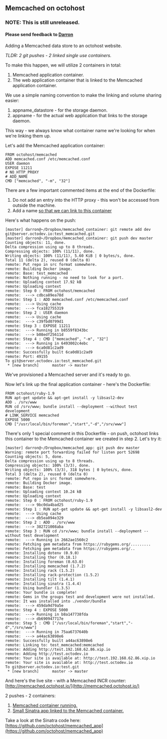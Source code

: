 ## Memcached on octohost
### NOTE: This is still unreleased.
#### Please send feedback to [Darron](mailto:darron@froese.org)

Adding a Memcached data store to an octohost website.

*TLDR: 2 git pushes - 2 linked single use containers.*

To make this happen, we will utilize 2 containers in total:

1. Memcached application container.
2. The web application container that is linked to the Memcached application container.

We use a simple naming convention to make the linking and volume sharing easier:

1. appname\_datastore - for the storage daemon.
2. appname - for the actual web application that links to the storage daemon.

This way - we always know what container name we're looking for when we're linking them up.

Let's add the Memcached application container:

```
FROM octohost/memcached
ADD memcached.conf /etc/memcached.conf
USER daemon
EXPOSE 11211
# NO_HTTP_PROXY
# ADD_NAME
CMD ["memcached", "-m", "32"]
```

There are a few important commented items at the end of the Dockerfile:

1. Do not add an entry into the HTTP proxy - this won't be accessed from outside the machine.
2. Add a name [so that we can link to this container](http://docs.docker.io/en/latest/use/working_with_volumes/)

Here's what happens on the push:

```
[master] darron@~/Dropbox/memcached_container: git remote add dev git@server.octodev.io:test_memcached.git
[master] darron@~/Dropbox/memcached_container: git push dev master
Counting objects: 11, done.
Delta compression using up to 8 threads.
Compressing objects: 100% (11/11), done.
Writing objects: 100% (11/11), 5.60 KiB | 0 bytes/s, done.
Total 11 (delta 2), reused 0 (delta 0)
remote: Put repo in src format somewhere.
remote: Building Docker image.
remote: Base: test_memcached
remote: Nothing running - no need to look for a port.
remote: Uploading context 17.92 kB
remote: Uploading context 
remote: Step 0 : FROM octohost/memcached
remote:  ---> cdbca89ea78d
remote: Step 1 : ADD memcached.conf /etc/memcached.conf
remote:  ---> Using cache
remote:  ---> fca182755319
remote: Step 2 : USER daemon
remote:  ---> Using cache
remote:  ---> c39fbd0799d1
remote: Step 3 : EXPOSE 11211
remote:  ---> Running in b8559f8343bc
remote:  ---> b08edf25611d
remote: Step 4 : CMD ["memcached", "-m", "32"]
remote:  ---> Running in 6493002c4ebc
remote:  ---> 6ca0d81c2ad9
remote: Successfully built 6ca0d81c2ad9
remote: Port: 49155
To git@server.octodev.io:test_memcached.git
 * [new branch]      master -> master
 ```
 
We've provisioned a Memcached server and it's ready to go.

Now let's link up the final application container - here's the Dockerfile:
 
 ```
 FROM octohost/ruby-1.9
 RUN apt-get update && apt-get install -y libsasl2-dev
 ADD . /srv/www
 RUN cd /srv/www; bundle install --deployment --without test development
 # LINK_SERVICE memcached
 EXPOSE 5000
 CMD ["/usr/local/bin/foreman","start","-d","/srv/www"]
 ```
 
There's only 1 special comment in this Dockerfile - on push, octohost links this container to the Memcached container we created in step 2. Let's try it:
 
 ```
 [master] darron@~/Dropbox/memcached_app: git push dev master
 Warning: remote port forwarding failed for listen port 52698
 Counting objects: 5, done.
 Delta compression using up to 8 threads.
 Compressing objects: 100% (3/3), done.
 Writing objects: 100% (3/3), 318 bytes | 0 bytes/s, done.
 Total 3 (delta 2), reused 0 (delta 0)
 remote: Put repo in src format somewhere.
 remote: Building Docker image.
 remote: Base: test
 remote: Uploading context 10.24 kB
 remote: Uploading context 
 remote: Step 0 : FROM octohost/ruby-1.9
 remote:  ---> 9bc0da4bad25
 remote: Step 1 : RUN apt-get update && apt-get install -y libsasl2-dev
 remote:  ---> Using cache
 remote:  ---> db5ea094e329
 remote: Step 2 : ADD . /srv/www
 remote:  ---> 382721008aba
 remote: Step 3 : RUN cd /srv/www; bundle install --deployment --without test development
 remote:  ---> Running in 2662ae1560c2
 remote: Fetching gem metadata from https://rubygems.org/.........
 remote: Fetching gem metadata from https://rubygems.org/..
 remote: Installing dotenv (0.9.0) 
 remote: Installing thor (0.18.1) 
 remote: Installing foreman (0.63.0) 
 remote: Installing memcached (1.7.2) 
 remote: Installing rack (1.5.2) 
 remote: Installing rack-protection (1.5.2) 
 remote: Installing tilt (1.4.1) 
 remote: Installing sinatra (1.4.4) 
 remote: Using bundler (1.3.5) 
 remote: Your bundle is complete!
 remote: Gems in the groups test and development were not installed.
 remote: It was installed into ./vendor/bundle
 remote:  ---> 459da9d79a5e
 remote: Step 4 : EXPOSE 5000
 remote:  ---> Running in b8a147738fda
 remote:  ---> db690947717e
 remote: Step 5 : CMD ["/usr/local/bin/foreman","start","-d","/srv/www"]
 remote:  ---> Running in 75aa6737640b
 remote:  ---> a44ac63898e6
 remote: Successfully built a44ac63898e6
 remote: Linking to: test_memcached:memcached
 remote: Adding http://test.192.168.62.86.xip.io
 remote: Adding http://test.octodev.io
 remote: Your site is available at: http://test.192.168.62.86.xip.io
 remote: Your site is available at: http://test.octodev.io
 To git@server.octodev.io:test.git
  * [new branch]      master -> master
```

And here's the live site - with a Memcached INCR counter: [http://memcached.octohost.io/](http://memcached.octohost.io/)

2 pushes - 2 containers:

1. [Memcached container running.](https://github.com/octohost/memcached_container)
2. [Small Sinatra app linked to the Memcached container.](https://github.com/octohost/memcached_app)

Take a look at the Sinatra code here: [https://github.com/octohost/memcached_app](https://github.com/octohost/memcached_app)